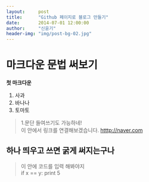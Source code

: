 ```yaml
---
layout:     post
title:      "Github 페이지로 블로그 만들기"
date:       2014-07-01 12:00:00
author:     "신윤기"
header-img: "img/post-bg-02.jpg"
---
```


# 마크다운 문법 써보기

**첫 마크다운**


1. 사과 
2. 바나나
3. 토마토


> 1.문단 들여쓰기도 가능하네!  
  이 안에서 링크를 연결해보겠습니다.  <htttp://naver.com>


## 하나 띄우고 쓰면 굵게 써지는구나
> 이 안에 코드를 입력 해봐야지  
if x == y:
    print 5




